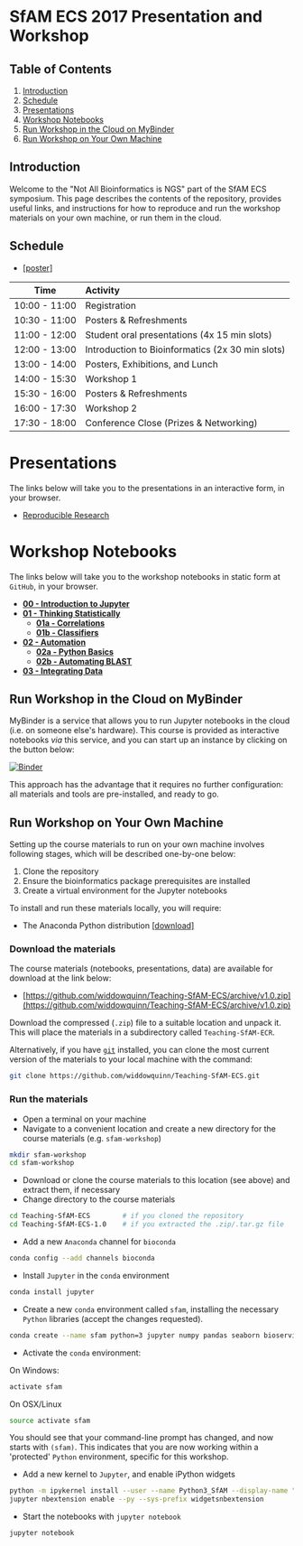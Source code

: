 # SfAM ECS 2017 Presentation and Workshop

## Table of Contents

1. [Introduction](#introduction)
2. [Schedule](#schedule)
3. [Presentations](#presentations)
4. [Workshop Notebooks](#notebooks)
3. [Run Workshop in the Cloud on MyBinder](#mybinder)
4. [Run Workshop on Your Own Machine](#local)

<a id="introduction"></a>
## Introduction
Welcome to the "Not All Bioinformatics is NGS" part of the SfAM ECS symposium. This page describes the contents of the repository, provides useful links, and instructions for how to reproduce and run the workshop materials on your own machine, or run them in the cloud.

<a id="schedule"></a>
## Schedule
* [[poster]](posters/SfAM_Bioinformatics_A4.pdf)

| Time          | Activity                                         |
| :-----------: | :----------------------------------------------- |
| 10:00 - 11:00 | Registration                                     |
| 10:30 - 11:00 | Posters & Refreshments                           |
| 11:00 - 12:00 | Student oral presentations (4x 15 min slots)     |
| 12:00 - 13:00 | Introduction to Bioinformatics (2x 30 min slots) |
| 13:00 - 14:00 | Posters, Exhibitions, and Lunch                  |
| 14:00 - 15:30 | Workshop 1                                       |
| 15:30 - 16:00 | Posters & Refreshments                           |
| 16:00 - 17:30 | Workshop 2                                       |
| 17:30 - 18:00 | Conference Close (Prizes & Networking)           |

<a id="presentations"></a>
# Presentations

The links below will take you to the presentations in an interactive form, in your browser.

* [Reproducible Research](https://widdowquinn.github.io/Teaching-SfAM-ECS/presentation/slides01-reproducible_research.html)


<a id="notebooks"></a>
# Workshop Notebooks

The links below will take you to the workshop notebooks in static form at `GitHub`, in your browser.

* [**00 - Introduction to Jupyter**](https://github.com/widdowquinn/Teaching-SfAM-ECS/blob/master/workshop/00-jupyter_intro.ipynb) 
* [**01 - Thinking Statistically**](https://github.com/widdowquinn/Teaching-SfAM-ECS/blob/master/workshop/01-thinking_statistically.ipynb)
  * [**01a - Correlations**](https://github.com/widdowquinn/Teaching-SfAM-ECS/blob/master/workshop/01a-correlations.ipynb)
  * [**01b - Classifiers**](https://github.com/widdowquinn/Teaching-SfAM-ECS/blob/master/workshop/01b-clasifiers.ipynb)
* [**02 - Automation**](https://github.com/widdowquinn/Teaching-SfAM-ECS/blob/master/workshop/02-automation.ipynb)
  * [**02a - Python Basics**](https://github.com/widdowquinn/Teaching-SfAM-ECS/blob/master/workshop/02a-python.ipynb)
  * [**02b - Automating BLAST**](https://github.com/widdowquinn/Teaching-SfAM-ECS/blob/master/workshop/02b-blast.ipynb)
* [**03 - Integrating Data**](https://github.com/widdowquinn/Teaching-SfAM-ECS/blob/master/workshop/03-integrating_data.ipynb)

<a id="mybinder"></a>
## Run Workshop in the Cloud on MyBinder

MyBinder is a service that allows you to run Jupyter notebooks in the cloud (i.e. on someone else's hardware). This course is provided as interactive notebooks *via* this service, and you can start up an instance by clicking on the button below:

[![Binder](http://mybinder.org/badge.svg)](http://mybinder.org/repo/widdowquinn/teaching-sfam-ecr)

This approach has the advantage that it requires no further configuration: all materials and tools are pre-installed, and ready to go.

<a id="local"></a>
## Run Workshop on Your Own Machine

Setting up the course materials to run on your own machine involves following stages, which will be described one-by-one below:

1. Clone the repository
2. Ensure the bioinformatics package prerequisites are installed
3. Create a virtual environment for the Jupyter notebooks

To install and run these materials locally, you will require:

* The Anaconda Python distribution [[download]](https://www.continuum.io/downloads)

### Download the materials

The course materials (notebooks, presentations, data) are available for download at the link below:

* [https://github.com/widdowquinn/Teaching-SfAM-ECS/archive/v1.0.zip](https://github.com/widdowquinn/Teaching-SfAM-ECS/archive/v1.0.zip)

Download the compressed (`.zip`) file to a suitable location and unpack it. This will place the materials in a subdirectory called `Teaching-SfAM-ECR`. 

Alternatively, if you have [`git`](https://git-scm.com/) installed, you can clone the most current version of the materials to your local machine with the command:

```bash
git clone https://github.com/widdowquinn/Teaching-SfAM-ECS.git
```

### Run the materials

* Open a terminal on your machine
* Navigate to a convenient location and create a new directory for the course materials (e.g. `sfam-workshop`)

```bash
mkdir sfam-workshop
cd sfam-workshop
```

* Download or clone the course materials to this location (see above) and extract them, if necessary
* Change directory to the course materials

```bash
cd Teaching-SfAM-ECS        # if you cloned the repository
cd Teaching-SfAM-ECS-1.0    # if you extracted the .zip/.tar.gz file
```

* Add a new `Anaconda` channel for `bioconda`

```bash
conda config --add channels bioconda
```

* Install `Jupyter` in the `conda` environment

```bash
conda install jupyter
```

* Create a new `conda` environment called `sfam`, installing the necessary `Python` libraries (accept the changes requested).

```bash
conda create --name sfam python=3 jupyter numpy pandas seaborn bioservices biopython
```

* Activate the `conda` environment:

On Windows:

```bash
activate sfam
```

On OSX/Linux

```bash
source activate sfam
```

You should see that your command-line prompt has changed, and now starts with `(sfam)`. This indicates that you are now working within a 'protected' `Python` environment, specific for this workshop.

* Add a new kernel to `Jupyter`, and enable iPython widgets

```bash
python -m ipykernel install --user --name Python3_SfAM --display-name "Python 3 (SfAM)"
jupyter nbextension enable --py --sys-prefix widgetsnbextension
```

* Start the notebooks with `jupyter notebook`

```bash
jupyter notebook
```



